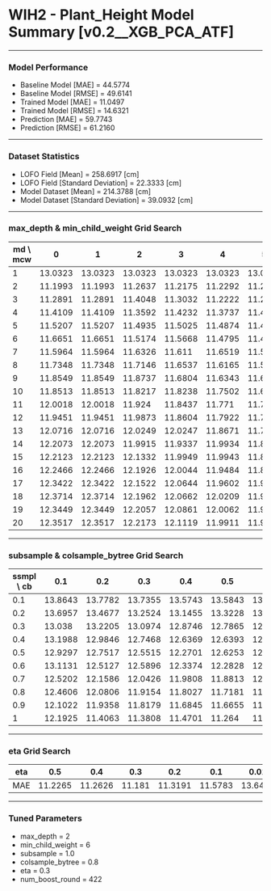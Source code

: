 # WIH2 - Plant_Height Model Summary [v0.2__XGB_PCA_ATF]

***

### Model Performance

- Baseline Model [MAE] = 44.5774
- Baseline Model [RMSE] = 49.6141
- Trained Model [MAE] = 11.0497
- Trained Model [RMSE] = 14.6321
- Prediction [MAE] = 59.7743
- Prediction [RMSE] = 61.2160
***

### Dataset Statistics

- LOFO Field [Mean] = 258.6917 [cm]
- LOFO Field [Standard Deviation] = 22.3333 [cm]
- Model Dataset [Mean] = 214.3788 [cm]
- Model Dataset [Standard Deviation] = 39.0932 [cm]
***

### max_depth & min_child_weight Grid Search

|   md \ mcw |       0 |       1 |       2 |       3 |       4 |       5 |       6 |       7 |       8 |       9 |      10 |      11 |      12 |      13 |      14 |      15 |      16 |      17 |      18 |      19 |      20 |
|------------|---------|---------|---------|---------|---------|---------|---------|---------|---------|---------|---------|---------|---------|---------|---------|---------|---------|---------|---------|---------|---------|
|          1 | 13.0323 | 13.0323 | 13.0323 | 13.0323 | 13.0323 | 13.0323 | 13.0323 | 13.0323 | 13.0336 | 13.0334 | 13.0337 | 13.0333 | 13.0343 | 13.0362 | 13.0333 | 13.0333 | 13.0361 | 13.035  | 13.0335 | 13.0335 | 13.0342 |
|          2 | 11.1993 | 11.1993 | 11.2637 | 11.2175 | 11.2292 | 11.2302 | 11.1889 | 11.2998 | 11.2673 | 11.2243 | 11.2593 | 11.2665 | 11.3106 | 11.3278 | 11.5401 | 11.2656 | 11.359  | 11.4092 | 11.4588 | 11.4436 | 11.4197 |
|          3 | 11.2891 | 11.2891 | 11.4048 | 11.3032 | 11.2222 | 11.2823 | 11.3204 | 11.4018 | 11.3322 | 11.2905 | 11.3592 | 11.249  | 11.3463 | 11.3205 | 11.3422 | 11.3078 | 11.3234 | 11.2817 | 11.351  | 11.2713 | 11.4063 |
|          4 | 11.4109 | 11.4109 | 11.3592 | 11.4232 | 11.3737 | 11.4236 | 11.4206 | 11.3826 | 11.4122 | 11.3755 | 11.3937 | 11.3264 | 11.4099 | 11.4183 | 11.3719 | 11.3436 | 11.3296 | 11.3421 | 11.4036 | 11.364  | 11.3727 |
|          5 | 11.5207 | 11.5207 | 11.4935 | 11.5025 | 11.4874 | 11.4813 | 11.4644 | 11.4781 | 11.497  | 11.4662 | 11.3992 | 11.514  | 11.4705 | 11.5379 | 11.4065 | 11.4458 | 11.4265 | 11.4165 | 11.4051 | 11.3766 | 11.4136 |
|          6 | 11.6651 | 11.6651 | 11.5174 | 11.5668 | 11.4795 | 11.4806 | 11.4764 | 11.4452 | 11.3938 | 11.4905 | 11.4895 | 11.4988 | 11.4606 | 11.4986 | 11.4111 | 11.4585 | 11.4933 | 11.4558 | 11.4482 | 11.4683 | 11.4571 |
|          7 | 11.5964 | 11.5964 | 11.6326 | 11.611  | 11.6519 | 11.5753 | 11.579  | 11.5889 | 11.5348 | 11.5322 | 11.5276 | 11.535  | 11.5184 | 11.5293 | 11.5203 | 11.5031 | 11.5589 | 11.4155 | 11.455  | 11.4533 | 11.4686 |
|          8 | 11.7348 | 11.7348 | 11.7146 | 11.6537 | 11.6165 | 11.5768 | 11.5817 | 11.5945 | 11.6616 | 11.651  | 11.6011 | 11.5779 | 11.5915 | 11.5729 | 11.5218 | 11.5284 | 11.5272 | 11.6089 | 11.5253 | 11.4825 | 11.547  |
|          9 | 11.8549 | 11.8549 | 11.8737 | 11.6804 | 11.6343 | 11.6512 | 11.6596 | 11.601  | 11.6447 | 11.6008 | 11.6234 | 11.6133 | 11.6025 | 11.6076 | 11.6344 | 11.6049 | 11.5401 | 11.5839 | 11.5431 | 11.5808 | 11.5926 |
|         10 | 11.8513 | 11.8513 | 11.8217 | 11.8238 | 11.7502 | 11.6744 | 11.7172 | 11.6327 | 11.6505 | 11.6505 | 11.6152 | 11.6623 | 11.5722 | 11.5831 | 11.6347 | 11.6079 | 11.6339 | 11.6055 | 11.5558 | 11.6079 | 11.5886 |
|         11 | 12.0018 | 12.0018 | 11.924  | 11.8437 | 11.771  | 11.7312 | 11.691  | 11.657  | 11.6709 | 11.7462 | 11.6428 | 11.6735 | 11.5787 | 11.5818 | 11.6733 | 11.6182 | 11.5872 | 11.5925 | 11.5755 | 11.6366 | 11.5878 |
|         12 | 11.9451 | 11.9451 | 11.9873 | 11.8604 | 11.7922 | 11.7122 | 11.7047 | 11.7418 | 11.7072 | 11.6748 | 11.672  | 11.6828 | 11.6846 | 11.6997 | 11.6543 | 11.6686 | 11.6952 | 11.6081 | 11.6312 | 11.5997 | 11.5972 |
|         13 | 12.0716 | 12.0716 | 12.0249 | 12.0247 | 11.8671 | 11.7944 | 11.7426 | 11.7795 | 11.7755 | 11.6643 | 11.7044 | 11.7063 | 11.6508 | 11.6458 | 11.6403 | 11.6307 | 11.6211 | 11.6345 | 11.6011 | 11.6352 | 11.6416 |
|         14 | 12.2073 | 12.2073 | 11.9915 | 11.9337 | 11.9934 | 11.8299 | 11.8329 | 11.8104 | 11.806  | 11.8065 | 11.6817 | 11.751  | 11.687  | 11.6951 | 11.69   | 11.6367 | 11.6656 | 11.6508 | 11.6821 | 11.6475 | 11.5829 |
|         15 | 12.2123 | 12.2123 | 12.1332 | 11.9949 | 11.9943 | 11.8539 | 11.8179 | 11.7379 | 11.8097 | 11.676  | 11.7871 | 11.6912 | 11.7782 | 11.7464 | 11.7172 | 11.6996 | 11.7137 | 11.6302 | 11.6391 | 11.5654 | 11.6566 |
|         16 | 12.2466 | 12.2466 | 12.1926 | 12.0044 | 11.9484 | 11.8603 | 11.8235 | 11.8583 | 11.7959 | 11.7651 | 11.7075 | 11.7818 | 11.7044 | 11.7459 | 11.709  | 11.6902 | 11.6945 | 11.6672 | 11.601  | 11.6701 | 11.599  |
|         17 | 12.3422 | 12.3422 | 12.1522 | 12.0644 | 11.9602 | 11.9302 | 11.9007 | 11.8202 | 11.7979 | 11.7518 | 11.7984 | 11.7643 | 11.7006 | 11.7712 | 11.7342 | 11.6735 | 11.6828 | 11.6213 | 11.7293 | 11.681  | 11.6603 |
|         18 | 12.3714 | 12.3714 | 12.1962 | 12.0662 | 12.0209 | 11.9487 | 11.8698 | 11.8178 | 11.7608 | 11.7932 | 11.8106 | 11.7906 | 11.6911 | 11.7718 | 11.736  | 11.7212 | 11.6557 | 11.6818 | 11.6302 | 11.6432 | 11.6046 |
|         19 | 12.3449 | 12.3449 | 12.2057 | 12.0861 | 12.0062 | 11.9716 | 11.8897 | 11.8648 | 11.8544 | 11.7963 | 11.7819 | 11.7661 | 11.7019 | 11.7392 | 11.7231 | 11.6284 | 11.7025 | 11.6847 | 11.6611 | 11.6258 | 11.6362 |
|         20 | 12.3517 | 12.3517 | 12.2173 | 12.1119 | 11.9911 | 11.9543 | 11.8861 | 11.8732 | 11.8579 | 11.7702 | 11.8369 | 11.7991 | 11.7131 | 11.7663 | 11.7217 | 11.674  | 11.7186 | 11.7556 | 11.7054 | 11.6472 | 11.6133 |

***

### subsample & colsample_bytree Grid Search

|   ssmpl \ cb |     0.1 |     0.2 |     0.3 |     0.4 |     0.5 |     0.6 |     0.7 |     0.8 |     0.9 |     1.0 |
|--------------|---------|---------|---------|---------|---------|---------|---------|---------|---------|---------|
|          0.1 | 13.8643 | 13.7782 | 13.7355 | 13.5743 | 13.5843 | 13.6219 | 13.5363 | 13.4398 | 13.687  | 13.4676 |
|          0.2 | 13.6957 | 13.4677 | 13.2524 | 13.1455 | 13.3228 | 13.2518 | 13.1563 | 12.9443 | 13.0741 | 12.7968 |
|          0.3 | 13.038  | 13.2205 | 13.0974 | 12.8746 | 12.7865 | 12.7581 | 12.7554 | 12.6956 | 12.8147 | 12.774  |
|          0.4 | 13.1988 | 12.9846 | 12.7468 | 12.6369 | 12.6393 | 12.5132 | 12.5688 | 12.5104 | 12.5452 | 12.5284 |
|          0.5 | 12.9297 | 12.7517 | 12.5515 | 12.2701 | 12.6253 | 12.3119 | 12.3438 | 12.2853 | 12.1346 | 12.571  |
|          0.6 | 13.1131 | 12.5127 | 12.5896 | 12.3374 | 12.2828 | 12.3007 | 12.1576 | 12.381  | 11.8366 | 12.0731 |
|          0.7 | 12.5202 | 12.1586 | 12.0426 | 11.9808 | 11.8813 | 12.4321 | 11.921  | 11.9623 | 11.8621 | 11.8869 |
|          0.8 | 12.4606 | 12.0806 | 11.9154 | 11.8027 | 11.7181 | 11.8311 | 11.6166 | 11.6771 | 11.7998 | 11.6396 |
|          0.9 | 12.1022 | 11.9358 | 11.8179 | 11.6845 | 11.6655 | 11.7356 | 11.5056 | 11.4769 | 11.5586 | 11.4644 |
|          1   | 12.1925 | 11.4063 | 11.3808 | 11.4701 | 11.264  | 11.2462 | 11.1902 | 11.181  | 11.2559 | 11.1889 |

***

### eta Grid Search

| eta   |     0.5 |     0.4 |    0.3 |     0.2 |     0.1 |    0.01 |   0.001 |
|-------|---------|---------|--------|---------|---------|---------|---------|
| MAE   | 11.2265 | 11.2626 | 11.181 | 11.3191 | 11.5783 | 13.6442 | 78.9436 |

***

### Tuned Parameters

- max_depth = 2
- min_child_weight = 6
- subsample = 1.0
- colsample_bytree = 0.8
- eta = 0.3
- num_boost_round = 422
